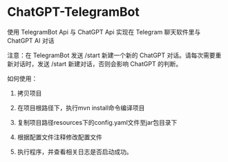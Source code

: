 # ChatGPT-TelegramBot
使用 TelegramBot Api 与 ChatGPT Api 实现在 Telegram 聊天软件里与 ChatGPT AI 对话

注意：在 TelegramBot 发送 /start 新建一个新的 ChatGPT 对话。请每次需要重新对话时，发送 /start 新建对话，否则会影响 ChatGPT 的判断。

如何使用：
1. 拷贝项目

2. 在项目根路径下，执行mvn install命令编译项目

3. 复制项目路径resources下的config.yaml文件至jar包目录下

4. 根据配置文件注释修改配置文件

5. 执行程序，并查看相关日志是否启动成功。
